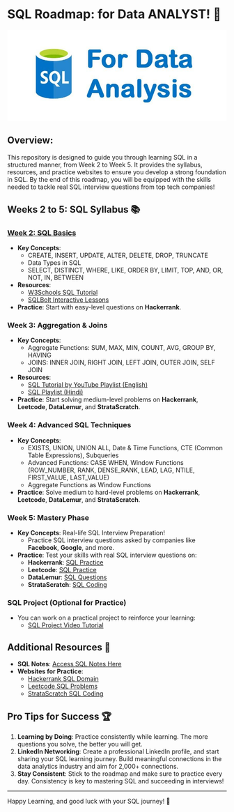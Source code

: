 # SQL Roadmap: for Data ANALYST! 🚀

![SQL Banner](https://github.com/AkashRouth001/DATA-ANALYST-3-MONTH-ROADMAP/blob/1e88d207f2de494ad295a8b51c9fcf9804fcbfb8/image/sql%20da.jpeg)

## Overview:
This repository is designed to guide you through learning SQL in a structured manner, from Week 2 to Week 5. It provides the syllabus, resources, and practice websites to ensure you develop a strong foundation in SQL. By the end of this roadmap, you will be equipped with the skills needed to tackle real SQL interview questions from top tech companies!

## **Weeks 2 to 5**: SQL Syllabus 📚

### [**Week 2: SQL Basics**](https://github.com/AkashRouth001/DATA-ANALYST-3-MONTH-ROADMAP/tree/6d58a157d9e77695573b23176739a4c0fe5c7c5e/Weeks%202%20to%205%20(SQL)/sql%20notes/sql%20week%20wise/week2)
- **Key Concepts**:
  - CREATE, INSERT, UPDATE, ALTER, DELETE, DROP, TRUNCATE
  - Data Types in SQL
  - SELECT, DISTINCT, WHERE, LIKE, ORDER BY, LIMIT, TOP, AND, OR, NOT, IN, BETWEEN
- **Resources**:
  - [W3Schools SQL Tutorial](https://www.w3schools.com/sql/)
  - [SQLBolt Interactive Lessons](https://sqlbolt.com/)
- **Practice**: Start with easy-level questions on **Hackerrank**.

### **Week 3: Aggregation & Joins**
- **Key Concepts**:
  - Aggregate Functions: SUM, MAX, MIN, COUNT, AVG, GROUP BY, HAVING
  - JOINS: INNER JOIN, RIGHT JOIN, LEFT JOIN, OUTER JOIN, SELF JOIN
- **Resources**:
  - [SQL Tutorial by YouTube Playlist (English)](https://youtube.com/playlist?list=PLavw5C92dz9Ef4E-1Zi9KfCTXS_IN8gXZ)
  - [SQL Playlist (Hindi)](https://youtube.com/playlist?list=PLdOKnrf8EcP17p05q13WXbHO5Z_JfXNpw)
- **Practice**: Start solving medium-level problems on **Hackerrank**, **Leetcode**, **DataLemur**, and **StrataScratch**.

### **Week 4: Advanced SQL Techniques**
- **Key Concepts**:
  - EXISTS, UNION, UNION ALL, Date & Time Functions, CTE (Common Table Expressions), Subqueries
  - Advanced Functions: CASE WHEN, Window Functions (ROW_NUMBER, RANK, DENSE_RANK, LEAD, LAG, NTILE, FIRST_VALUE, LAST_VALUE)
  - Aggregate Functions as Window Functions
- **Practice**: Solve medium to hard-level problems on **Hackerrank**, **Leetcode**, **DataLemur**, and **StrataScratch**.

### **Week 5: Mastery Phase**
- **Key Concepts**: Real-life SQL Interview Preparation!
  - Practice SQL interview questions asked by companies like **Facebook**, **Google**, and more.
- **Practice**: Test your skills with real SQL interview questions on:
  - **Hackerrank**: [SQL Practice](https://www.hackerrank.com/domains/sql)
  - **Leetcode**: [SQL Practice](https://leetcode.com/problemset/database/)
  - **DataLemur**: [SQL Questions](https://datalemur.com/questions?category=SQL)
  - **StrataScratch**: [SQL Coding](https://platform.stratascratch.com/coding?code_type=3)

### **SQL Project (Optional for Practice)**
- You can work on a practical project to reinforce your learning:
  - [SQL Project Video Tutorial](https://www.youtube.com/watch?v=SAWiIV12sU4)

## **Additional Resources** 🔗
- **SQL Notes**: [Access SQL Notes Here](https://github.com/AkashRouth001/DATA-ANALYST-3-MONTH-ROADMAP/tree/1e88d207f2de494ad295a8b51c9fcf9804fcbfb8/Weeks%202%20to%205%20(SQL)/sql%20notes)
- **Websites for Practice**:
  - [Hackerrank SQL Domain](https://www.hackerrank.com/domains/sql)
  - [Leetcode SQL Problems](https://leetcode.com/problemset/database/)
  - [StrataScratch SQL Coding](https://platform.stratascratch.com/coding?code_type=3)

## **Pro Tips for Success** 🏆
1. **Learning by Doing**: Practice consistently while learning. The more questions you solve, the better you will get.
2. **LinkedIn Networking**: Create a professional LinkedIn profile, and start sharing your SQL learning journey. Build meaningful connections in the data analytics industry and aim for 2,000+ connections.
3. **Stay Consistent**: Stick to the roadmap and make sure to practice every day. Consistency is key to mastering SQL and succeeding in interviews!

---

Happy Learning, and good luck with your SQL journey! 🚀
